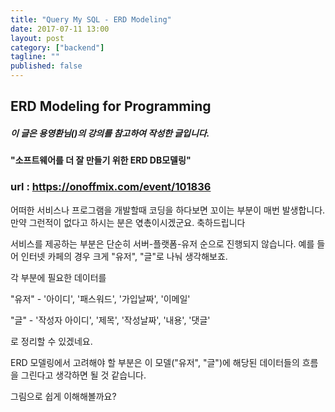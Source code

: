 ```yaml
---
title: "Query My SQL - ERD Modeling"
date: 2017-07-11 13:00
layout: post
category: ["backend"]
tagline: ""
published: false
---
```



## ERD Modeling for Programming

##### 이 글은 용영환님()의 강의를 참고하여 작성한 글입니다.

#### "소프트웨어를 더 잘 만들기 위한 ERD DB모델링"

### url : https://onoffmix.com/event/101836

어떠한 서비스나 프로그램을 개발할때 코딩을 하다보면 꼬이는 부분이 매번 발생합니다. 
만약 그런적이 없다고 하시는 분은 엯촋이시겠군요. 축하드립니다

서비스를 제공하는 부분은 단순히 서버-플랫폼-유저 순으로 진행되지 않습니다.
예를 들어 인터넷 카페의 경우 크게 "유저", "글"로 나눠 생각해보죠.

각 부분에 필요한 데이터를

"유저" - '아이디', '패스워드', '가입날짜', '이메일'

"글" - '작성자 아이디', '제목', '작성날짜', '내용', '댓글'

로 정리할 수 있겠네요.

ERD 모델링에서 고려해야 할 부분은 이 모델("유저", "글")에 해당된 데이터들의 흐름을 그린다고 생각하면 될 것 같습니다.

그림으로 쉽게 이해해볼까요?
